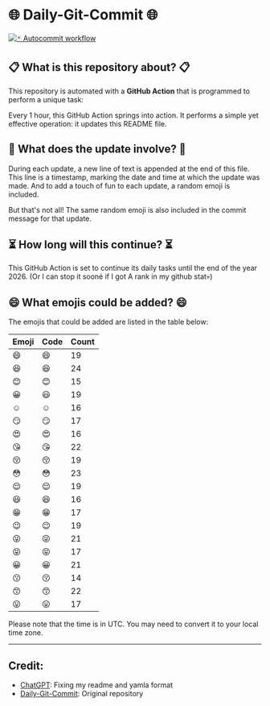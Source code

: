 # 🌐 Daily-Git-Commit 🌐

[![🃏 Autocommit workflow](https://github.com/kleqing/git-auto-commit/actions/workflows/main.yaml/badge.svg?event=check_run)](https://github.com/kleqing/git-auto-commit/actions/workflows/main.yaml)

## 📋 What is this repository about? 📋

This repository is automated with a **GitHub Action** that is programmed to perform a unique task:

Every 1 hour, this GitHub Action springs into action. It performs a simple yet effective operation: it updates this README file.

## 🔄 What does the update involve? 🔄

During each update, a new line of text is appended at the end of this file. This line is a timestamp, marking the date and time at which the update was made. And to add a touch of fun to each update, a random emoji is included.

But that's not all! The same random emoji is also included in the commit message for that update.

## ⏳ How long will this continue? ⏳

This GitHub Action is set to continue its daily tasks until the end of the year 2026. (Or I can stop it soonẻ if I got A rank in my github stat💀)

## 😄 What emojis could be added? 😄

The emojis that could be added are listed in the table below:

| Emoji | Code | Count |
| --- | --- | --- |
| 😄 | :smile: | 19 |
| 😆 | :laughing: | 24 |
| 😊 | :blush: | 15 |
| 😀 | :smiley: | 19 |
| ☺️ | :relaxed: | 16 |
| 😏 | :smirk: | 17 |
| 😍 | :heart_eyes: | 16 |
| 😘 | :kissing_heart: | 22 |
| 😚 | :kissing_closed_eyes: | 19 |
| 😳 | :flushed: | 23 |
| 😌 | :relieved: | 19 |
| 😆 | :satisfied: | 16 |
| 😁 | :grin: | 17 |
| 😉 | :wink: | 19 |
| 😜 | :stuck_out_tongue_winking_eye: | 21 |
| 😝 | :stuck_out_tongue_closed_eyes: | 17 |
| 😀 | :grinning: | 21 |
| 😗 | :kissing: | 14 |
| 😙 | :kissing_smiling_eyes: | 22 |
| 😛 | :stuck_out_tongue: | 17 |

Please note that the time is in UTC. You may need to convert it to your local time zone.

---

## Credit:

- [ChatGPT](chatgpt.com): Fixing my readme and yamla format
- [Daily-Git-Commit](https://github.com/diegomarty/daily-git-commit): Original repository

